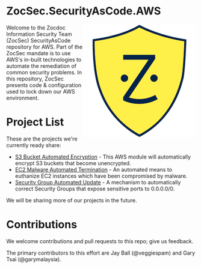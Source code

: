 # ZocSec.SecurityAsCode.AWS

<p><img src="ZocSecShieldBlue.png" align="right"/>
Welcome to the Zocdoc Information Security Team (ZocSec) SecurityAsCode repository for AWS.  Part of the ZocSec mandate is to use AWS's in-built technologies to automate the remediation of common security problems.   In this repository, ZocSec presents code & configuration used to lock down our AWS environment.  
</p>

# Project List

These are the projects we're currently ready share:

* [S3 Bucket Automated Encryption](S3-auto-encrypt/) - This AWS module will automatically encrypt S3 buckets that become unencrypted.
* [EC2 Malware Automated Termination](EC2-auto-terminate/) - An automated means to euthanize EC2 instances which have been compromised by malware.
* [Security Group Automated Update](security-group-auto-update/) - A mechanism to automatically correct Security Groups that expose sensitive ports to 0.0.0.0/0.  

We will be sharing more of our projects in the future.

# Contributions

We welcome contributions and pull requests to this repo; give us feedback.  

The primary contributors to this effort are Jay Ball (@veggiespam) and Gary Tsai (@garymalaysia).

<!-- vim: spell noexpandtab sw=4 sts=4 ts=4
-->
